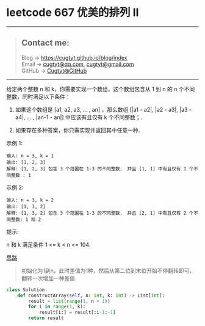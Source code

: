 # leetcode 667 优美的排列 II

---
> ## Contact me:
> Blog -> <https://cugtyt.github.io/blog/index>  
> Email -> <cugtyt@qq.com>, <cugtyt@gmail.com>  
> GitHub -> [Cugtyt@GitHub](https://github.com/Cugtyt)

---

给定两个整数 n 和 k，你需要实现一个数组，这个数组包含从 1 到 n 的 n 个不同整数，同时满足以下条件：

1. 如果这个数组是 [a1, a2, a3, ... , an] ，那么数组 [|a1 - a2|, |a2 - a3|, |a3 - a4|, ... , |an-1 - an|] 中应该有且仅有 k 个不同整数；.

2. 如果存在多种答案，你只需实现并返回其中任意一种.

示例 1:

```
输入: n = 3, k = 1
输出: [1, 2, 3]
解释: [1, 2, 3] 包含 3 个范围在 1-3 的不同整数， 并且 [1, 1] 中有且仅有 1 个不同整数 : 1
```

示例 2:

```
输入: n = 3, k = 2
输出: [1, 3, 2]
解释: [1, 3, 2] 包含 3 个范围在 1-3 的不同整数， 并且 [2, 1] 中有且仅有 2 个不同整数: 1 和 2
```

提示:

 n 和 k 满足条件 1 <= k < n <= 104.

[思路](https://leetcode-cn.com/problems/beautiful-arrangement-ii/solution/bu-ting-fan-zhuan-4xing-dai-ma-by-mai-mai-mai-mai-/)

> 初始化为1到n，此时差值为1种，然后从第二位到末位开始不停翻转即可，翻转一次增加一种差值

``` python 3
class Solution:
    def constructArray(self, n: int, k: int) -> List[int]:
        result = list(range(1, n + 1))
        for i in range(1, k):
            result[i:] = result[:i-1:-1]
        return result
```